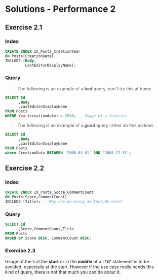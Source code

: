 # Solutions - Performance 2
## Exercise 2.1
### Index
```sql
CREATE INDEX IX_Posts_CreationYear 
ON Posts(CreationDate) 
INCLUDE (Body,
         LastEditorDisplayName); 
```
### Query
> The following is an example of a **bad** query, don't try this at home.
```sql
SELECT Id
      ,Body
      ,LastEditorDisplayName
FROM Posts 
WHERE Year(creationdate) = 2008; -- Usage of a function
```
> The following is an example of a **good** query rather do this instead.
```sql
SELECT Id
      ,Body
      ,LastEditorDisplayName
FROM Posts 
where CreationDate BETWEEN '2008-01-01' AND '2008-12-31';
```
## Exercise 2.2
### Index
```sql
CREATE INDEX IX_Posts_Score_CommentCount 
ON Posts(Score,CommentCount) 
INCLUDE (Title); -- Why are we using an Include here?
```
### Query
```sql
SELECT Id
      ,Score,CommentCount,Title 
FROM Posts 
ORDER BY Score DESC, CommentCount DESC; 
```
### Exercise 2.3
Usage of the `%` at the **start** or in the **middle** of a `LIKE` statement is to be avoided, especially at the start. However if the use case really needs this kind of query, there is not that much you can do about it.
